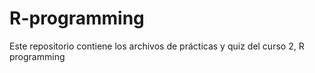 # R-programming
Este repositorio contiene los archivos de prácticas y quiz del curso 2, R programming
